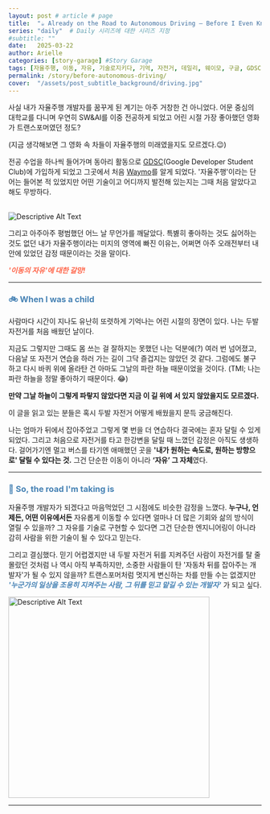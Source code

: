 ```yaml
---
layout: post # article # page
title:  "☕️ Already on the Road to Autonomous Driving — Before I Even Knew It 🇰🇷"
series: "daily"  # Daily 시리즈에 대한 시리즈 지정
#subtitle: ""
date:   2025-03-22
author: Arielle
categories: [story-garage] #Story Garage
tags: [자율주행, 이동, 자유, 기술로지키다, 기억, 자전거, 데일리, 웨이모, 구글, GDSC]
permalink: /story/before-autonomous-driving/
cover:  "/assets/post_subtitle_background/driving.jpg"
---
```


<html lang="en">
<head>
    <meta charset="UTF-8">
    <meta name="viewport" content="width=device-width, initial-scale=1.0">
    <title>[Daily]</title>
    <style>
    h2, h3, h4 {
        color: SteelBlue;
    }
</style>
</head>
<body>
</body>
</html>

<p class="dropcap">
사실 내가 자율주행 개발자를 꿈꾸게 된 계기는 아주 거창한 건 아니었다. 어문 중심의 대학교를 다니며 우연히 SW&AI를 이중 전공하게 되었고 어린 시절 가장 좋아했던 영화가 트랜스포머였던 정도?
</p>  
(지금 생각해보면 그 영화 속 차들이 자율주행의 미래였을지도 모르겠다.😉)


전공 수업을 하나씩 들어가며 동아리 활동으로 [GDSC](https://gdsc.community.dev/)(Google Developer Student Club)에 가입하게 되었고 그곳에서 처음 [Waymo](https://waymo.com)를 알게 되었다. '자율주행'이라는 단어는 들어본 적 있었지만 어떤 기술이고 어디까지 발전해 있는지는 그때 처음 알았다고 해도 무방하다.

<br>

<img src="{{ '/assets/2025/0322/GDSC.png' | relative_url }}" alt="Descriptive Alt Text" />

<br>

그리고 아주아주 평범했던 어느 날 무언가를 깨달았다. 특볋히 좋아하는 것도 싫어하는 것도 없던 내가 자율주행이라는 미지의 영역에 빠진 이유는, 어쩌면 아주 오래전부터 내 안에 있었던 감정 때문이라는 것을 말이다. 


<div style="text-align: left;">
    <span style="color:tomato; font-weight: bold; font-style: italic" >'이동의 자유'에 대한 갈망!</span>
</div>


---

<h3>🚲 When I was a child</h3>

사람마다 시간이 지나도 유난히 또렷하게 기억나는 어린 시절의 장면이 있다. 나는 두발 자전거를 처음 배웠던 날이다.

지금도 그렇지만 그때도 몸 쓰는 걸 잘하지는 못했던 나는 덕분에(?) 여러 번 넘어졌고, 다음날 또 자전거 연습을 하러 가는 길이 그닥 즐겁지는 않았던 것 같다. 그럼에도 불구하고 다시 바퀴 위에 올라탄 건 아마도 그날의 파란 하늘 때문이었을 것이다. (TMI; 나는 파란 하늘을 정말 좋아하기 때문이다. 😂)


**만약 그날 하늘이 그렇게 파랗지 않았다면 지금 이 길 위에 서 있지 않았을지도 모르겠다.**

이 글을 읽고 있는 분들은 혹시 두발 자전거 어떻게 배웠을지 문득 궁금해진다.

나는 엄마가 뒤에서 잡아주었고 그렇게 몇 번을 더 연습하다 결국에는 혼자 달릴 수 있게 되었다. 그리고 처음으로 자전거를 타고 한강변을 달릴 때 느꼈던 감정은 아직도 생생하다. 걸어가기엔 멀고 버스를 타기엔 애매했던 곳을 **'내가 원하는 속도로, 원하는 방향으로' 달릴 수 있다는 것.** 그건 단순한 이동이 아니라 **‘자유’ 그 자체**였다.


---
<h3>🌆 So, the road I'm taking is</h3>

자율주행 개발자가 되겠다고 마음먹었던 그 시점에도 비슷한 감정을 느꼈다. **누구나, 언제든, 어떤 이유에서든** 자유롭게 이동할 수 있다면 얼마나 더 많은 기회와 삶의 방식이 열릴 수 있을까? 그 자유를 기술로 구현할 수 있다면 그건 단순한 엔지니어링이 아니라 감히 사람을 위한 기술이 될 수 있다고 믿는다.

그리고 결심했다. 믿기 어렵겠지만 내 두발 자전거 뒤를 지켜주던 사람이 자전거를 탈 줄 몰랐던 것처럼 나 역시 아직 부족하지만, 소중한 사람들이 탄 '자동차 뒤를 잡아주는 개발자'가 될 수 있지 않을까? 트랜스포머처럼 멋지게 변신하는 차를 만들 수는 없겠지만 ***<span style="color:steelblue;">'누군가의 일상을 조용히 지켜주는 사람, 그 뒤를 믿고 맡길 수 있는 개발자'</span>*** 가 되고 싶다.


<img src="{{ '/assets/2025/0322/sunset.jpeg' | relative_url }}" alt="Descriptive Alt Text" style="width: 400px;" />


---
